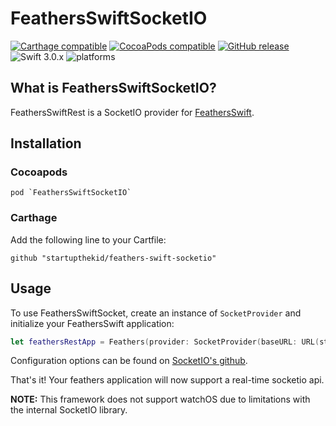 # FeathersSwiftSocketIO

[![Carthage compatible](https://img.shields.io/badge/Carthage-compatible-4BC51D.svg?style=flat)](#carthage) [![CocoaPods compatible](https://img.shields.io/cocoapods/v/FeathersSwiftSocketIO.svg)](#cocoapods) [![GitHub release](https://img.shields.io/github/release/startupthekid/feathers-swift-socketio.svg)](https://github.com/startupthekid/feathers-ios/releases) ![Swift 3.0.x](https://img.shields.io/badge/Swift-3.0.x-orange.svg) ![platforms](https://img.shields.io/badge/platform-iOS%20%7C%20macOS%20%7C%20tvOS-lightgrey.svg)

## What is FeathersSwiftSocketIO?

FeathersSwiftRest is a SocketIO provider for [FeathersSwift](https://github.com/startupthekid/feathers-swift).

## Installation

### Cocoapods
```
pod `FeathersSwiftSocketIO`
```
### Carthage

Add the following line to your Cartfile:

```
github "startupthekid/feathers-swift-socketio"
```

## Usage

To use FeathersSwiftSocket, create an instance of `SocketProvider` and initialize your FeathersSwift application:

```swift
let feathersRestApp = Feathers(provider: SocketProvider(baseURL: URL(string: "https://myawesomefeathersapi.com")!, configuration: [], timeout: 5))
```

Configuration options can be found on [SocketIO's github](https://github.com/socketio/socket.io-client-swift).

That's it! Your feathers application will now support a real-time socketio api.

**NOTE:** This framework does not support watchOS due to limitations with the internal SocketIO library.
